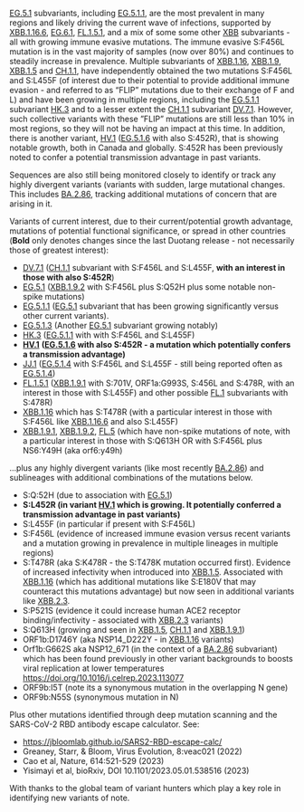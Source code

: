 

<u id='EG_5_1'>EG.5.1</u> subvariants, including <u id='EG_5_1_1'>EG.5.1.1</u>, are the most prevalent in many regions and likely driving the current wave of infections, supported by <u id='XBB_1_16_6'>XBB.1.16.6</u>, <u id='EG_6_1'>EG.6.1</u>, <u id='FL_1_5_1'>FL.1.5.1</u>, and a mix of some some other <u id='XBB'>XBB</u> subvariants  - all with growing immune evasive mutations. The immune evasive S:F456L mutation is in the vast majority of samples (now over 80%) and continues to steadily increase in prevalence. Multiple subvariants of <u id='XBB_1_16'>XBB.1.16</u>, <u id='XBB_1_9'>XBB.1.9</u>, <u id='XBB_1_5'>XBB.1.5</u> and <u id='CH_1_1'>CH.1.1</u>, have independently obtained the two mutations S:F456L and S:L455F (of interest due to their potential to provide additional immune evasion - and referred to as “FLIP” mutations due to their exchange of F and L) and have been growing in multiple regions, including the <u id='EG_5_1_1'>EG.5.1.1</u> subvariant <u id='HK_3'>HK.3</u> and to a lesser extent the <u id='CH_1_1'>CH.1.1</u> subvariant <u id='DV_7_1'>DV.7.1</u>. However, such collective variants with these ”FLIP” mutations are still less than 10% in most regions, so they will not be having an impact at this time. In addition, there is another variant, <u id='HV_1'>HV.1</u> (<u id='EG_5_1_6'>EG.5.1.6</u> with also S:452R), that is showing notable growth, both in Canada and globally. S:452R has been previously noted to confer a potential transmission advantage in past variants.



Sequences are also still being monitored closely to identify or track any highly divergent variants (variants with sudden, large mutational changes. This includes <u id='BA_2_86'>BA.2.86</u>, tracking additional mutations of concern that are arising in it.



Variants of current interest, due to their current/potential growth advantage, mutations of potential functional significance, or spread in other countries (**Bold** only denotes changes since the last Duotang release - not necessarily those of greatest interest):



* <u id='DV_7_1'>DV.7.1</u> (<u id='CH_1_1'>CH.1.1</u> subvariant with S:F456L and S:L455F, **with an interest in those with also S:452R**)
* <u id='EG_5_1'>EG.5.1</u> (<u id='XBB_1_9_2'>XBB.1.9.2</u> with S:F456L plus S:Q52H plus some notable non-spike mutations)
* <u id='EG_5_1_1'>EG.5.1.1</u> (<u id='EG_5_1'>EG.5.1</u> subvariant that has been growing significantly versus other current variants).
* <u id='EG_5_1_3'>EG.5.1.3</u> (Another <u id='EG_5_1'>EG.5.1</u> subvariant growing notably)
* <u id='HK_3'>HK.3</u> (<u id='EG_5_1_1'>EG.5.1.1</u> with with S:F456L and S:L455F)
* **<u id='HV_1'>HV.1</u>** **(<u id='EG_5_1_6'>EG.5.1.6</u> with also S:452R - a mutation which potentially confers a transmission advantage)**
* <u id='JJ_1'>JJ.1</u> (<u id='EG_5_1_4'>EG.5.1.4</u> with S:F456L and S:L455F - still being reported often as <u id='EG_5_1_4'>EG.5.1.4</u>)
* <u id='FL_1_5_1'>FL.1.5.1</u> (<u id='XBB_1_9_1'>XBB.1.9.1</u> with S:701V, ORF1a:G993S, S:456L and S:478R, with an interest in those with S:L455F) and other possible <u id='FL_1'>FL.1</u> subvariants with S:478R)
* <u id='XBB_1_16'>XBB.1.16</u> which has S:T478R (with a particular interest in those with S:F456L like <u id='XBB_1_16_6'>XBB.1.16.6</u> and also S:L455F)
* <u id='XBB_1_9_1'>XBB.1.9.1</u>, <u id='XBB_1_9_2'>XBB.1.9.2</u>, <u id='FL_5'>FL.5</u> (which have non-spike mutations of note, with a particular interest in those with S:Q613H OR with S:F456L plus NS6:Y49H (aka orf6:y49h)

…plus any highly divergent variants (like most recently <u id='BA_2_86'>BA.2.86</u>) and sublineages with additional combinations of the mutations below.



* S:Q:52H (due to association with <u id='EG_5_1'>EG.5.1</u>)
* **S:L452R (in variant <u id='HV_1'>HV.1</u> which is growing. It potentially conferred a transmission advantage in past variants)**
* S:L455F (in particular if present with S:F456L)
* S:F456L (evidence of increased immune evasion versus recent variants and a mutation growing in prevalence in multiple lineages in multiple regions)
* S:T478R (aka S:K478R - the S:T478K mutation occurred first). Evidence of increased infectivity when introduced into <u id='XBB_1_5'>XBB.1.5</u>. Associated with <u id='XBB_1_16'>XBB.1.16</u> (which has additional mutations like S:E180V that may counteract this mutations advantage) but now seen in additional variants like <u id='XBB_2_3'>XBB.2.3</u>.
* S:P521S (evidence it could increase human ACE2 receptor binding/infectivity - associated with <u id='XBB_2_3'>XBB.2.3</u> variants)
* S:Q613H (growing and seen in <u id='XBB_1_5'>XBB.1.5</u>, <u id='CH_1_1'>CH.1.1</u> and <u id='XBB_1_9_1'>XBB.1.9.1</u>)
* ORF1b:D1746Y (aka NSP14_D222Y - in <u id='XBB_1_16'>XBB.1.16</u> variants)
* Orf1b:G662S aka NSP12_671 (in the context of a <u id='BA_2_86'>BA.2.86</u> subvariant) which has been found previously in other variant backgrounds to boosts viral replication at lower temperatures <https://doi.org/10.1016/j.celrep.2023.113077>
* ORF9b:I5T (note its a synonymous mutation in the overlapping N gene)
* ORF9b:N55S (synonymous mutation in N)

Plus other mutations identified through deep mutation scanning and the SARS-CoV-2 RBD antibody escape calculator. See:



* <https://jbloomlab.github.io/SARS2-RBD-escape-calc/>
* Greaney, Starr, &amp; Bloom, Virus Evolution, 8:veac021 (2022)
* Cao et al, Nature, 614:521-529 (2023)
* Yisimayi et al, bioRxiv, DOI 10.1101/2023.05.01.538516 (2023)

With thanks to the global team of variant hunters which play a key role in identifying new variants of note.


<!-- edited -->